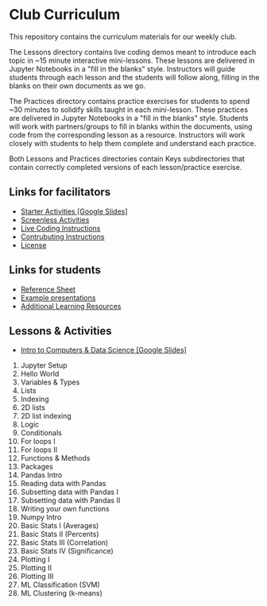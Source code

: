# Club Curriculum

This repository contains the curriculum materials for our weekly club.

The Lessons directory contains live coding demos meant to introduce each topic in ~15 minute interactive mini-lessons. These lessons are delivered in Jupyter Notebooks in a "fill in the blanks" style. Instructors will guide students through each lesson and the students will follow along, filling in the blanks on their own documents as we go.

The Practices directory contains practice exercises for students to spend ~30 minutes to solidify skills taught in each mini-lesson. These practices are delivered in Jupyter Notebooks in a "fill in the blanks" style. Students will work with partners/groups to fill in blanks within the documents, using code from the corresponding lesson as a resource. Instructors will work closely with students to help them complete and understand each practice.

Both Lessons and Practices directories contain Keys subdirectories that contain correctly completed versions of each lesson/practice exercise.

## Links for facilitators

- [Starter Activities [Google Slides]](https://drive.google.com/open?id=1TA5UVyp1QSUdsD0yXZiYIj7_vxRyEcagqvuUHJbfT8w)
- [Screenless Activities](https://github.com/gwc-dcmb/gwc-dcmb/activities)
- [Live Coding Instructions](https://gist.github.com/zmml/402f7d362112bcea1e19eee63bcac0ee)
- [Contrubuting Instructions](https://github.com/gwc-dcmb/gwc-dcmb/CONTRIBUTING.md)
- [License](https://github.com/gwc-dcmb/gwc-dcmb/LICENSE.md)

## Links for students

- [Reference Sheet](reference.md)
- [Example presentations](https://drive.google.com/open?id=1Rn10NGdVKYw5c9LaWQHT5BOJnrapmYbdsoBoHqs2myQ)
- [Additional Learning Resources](https://github.com/gwc-dcmb/gwc-dcmb/resources.md)

## Lessons & Activities

- [Intro to Computers & Data Science [Google Slides]](https://drive.google.com/open?id=1wXjk-6O6pSbIMd9L4a_dMmZN5To1KH9yZVtTzKDPw8A)
1. Jupyter Setup
1. Hello World
1. Variables & Types
1. Lists
1. Indexing
1. 2D lists
1. 2D list indexing
1. Logic
1. Conditionals
1. For loops I
1. For loops II
1. Functions & Methods
1. Packages
1. Pandas Intro
1. Reading data with Pandas
1. Subsetting data with Pandas I
1. Subsetting data with Pandas II
1. Writing your own functions
1. Numpy Intro
1. Basic Stats I (Averages)
1. Basic Stats II (Percents)
1. Basic Stats III (Correlation)
1. Basic Stats IV (Significance)
1. Plotting I
1. Plotting II
1. Plotting III
1. ML Classification (SVM)
1. ML Clustering (k-means)
